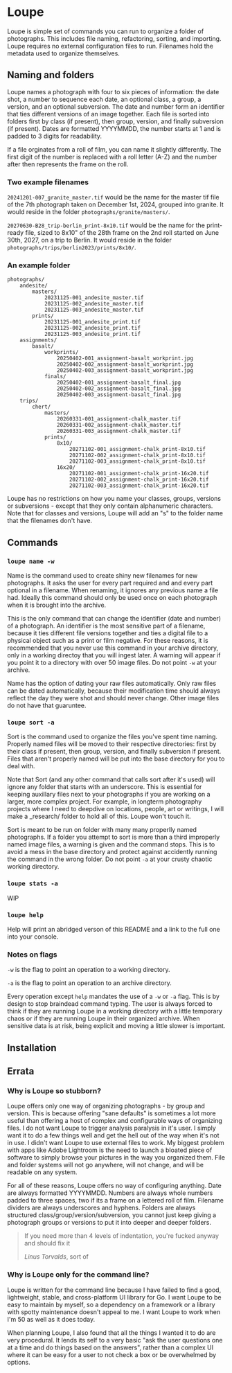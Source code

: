 # Loupe

Loupe is simple set of commands you can run to organize a folder of photographs. This includes file naming, refactoring, sorting, and importing. Loupe requires no external configuration files to run. Filenames hold the metadata used to organize themselves.

## Naming and folders

Loupe names a photograph with four to six pieces of information: the date shot, a number to sequence each date, an optional class, a group, a version, and an optional subversion. The date and number form an identifier that ties different versions of an image together. Each file is sorted into folders first by class (if present), then group, version, and finally subversion (if present). Dates are formatted YYYYMMDD, the number starts at 1 and is padded to 3 digits for readability.

If a file orginates from a roll of film, you can name it slightly differently. The first digit of the number is replaced with a roll letter (A-Z) and the number after then represents the frame on the roll.

### Two example filenames

`20241201-007_granite_master.tif` would be the name for the master tif file of the 7th photograph taken on December 1st, 2024, grouped into granite. It would reside in the folder `photographs/granite/masters/`.

`20270630-B28_trip-berlin_print-8x10.tif` would be the name for the print-ready file, sized to 8x10" of the 28th frame on the 2nd roll started on June 30th, 2027, on a trip to Berlin. It would reside in the folder `photographs/trips/berlin2023/prints/8x10/`.

### An example folder

```
photographs/
	andesite/
		masters/
			20231125-001_andesite_master.tif
			20231125-002_andesite_master.tif
			20231125-003_andesite_master.tif
		prints/
			20231125-001_andesite_print.tif
			20231125-002_andesite_print.tif
			20231125-003_andesite_print.tif
	assignments/
		basalt/
			workprints/
				20250402-001_assignment-basalt_workprint.jpg
				20250402-002_assignment-basalt_workprint.jpg
				20250402-003_assignment-basalt_workprint.jpg
			finals/
				20250402-001_assignment-basalt_final.jpg
				20250402-002_assignment-basalt_final.jpg
				20250402-003_assignment-basalt_final.jpg
	trips/
		chert/
			masters/
				20260331-001_assignment-chalk_master.tif
				20260331-002_assignment-chalk_master.tif
				20260331-003_assignment-chalk_master.tif
			prints/
				8x10/
					20271102-001_assignment-chalk_print-8x10.tif
					20271102-002_assignment-chalk_print-8x10.tif
					20271102-003_assignment-chalk_print-8x10.tif
				16x20/
					20271102-001_assignment-chalk_print-16x20.tif
					20271102-002_assignment-chalk_print-16x20.tif
					20271102-003_assignment-chalk_print-16x20.tif
```

Loupe has no restrictions on how you name your classes, groups, versions or subversions - except that they only contain alphanumeric characters. Note that for classes and versions, Loupe will add an "s" to the folder name that the filenames don't have.

## Commands

### `loupe name -w`

Name is the command used to create shiny new filenames for new photographs. It asks the user for every part required and and every part optional in a filename. When renaming, it ignores any previous name a file had. Ideally this command should only be used once on each photograph when it is brought into the archive.

This is the only command that can change the identifier (date and number) of a photograph. An identifier is the most sensitive part of a filename, because it ties different file versions together and ties a digital file to a physical object such as a print or film negative. For these reasons, it is recommended that you never use this command in your archive directory, only in a working directoy that you will ingest later. A warning will appear if you point it to a directory with over 50 image files. Do not point `-w` at your archive.

Name has the option of dating your raw files automatically. Only raw files can be dated automatically, because their modification time should always reflect the day they were shot and should never change. Other image files do not have that guaruntee.

### `loupe sort -a`

Sort is the command used to organize the files you've spent time naming. Properly named files will be moved to their respective directories: first by their class if present, then group, version, and finally subversion if present. Files that aren't properly named will be put into the base directory for you to deal with.

Note that Sort (and any other command that calls sort after it's used) will ignore any folder that starts with an underscore. This is essential for keeping auxillary files next to your photographs if you are working on a larger, more complex project. For example, in longterm photography projects where I need to deepdive on locations, people, art or writings, I will make a _research/ folder to hold all of this. Loupe won't touch it.

Sort is meant to be run on folder with many many properlly named photographs. If a folder you attempt to sort is more than a third improperly named image files, a warning is given and the command stops. This is to avoid a mess in the base directory and protect against accidently running the command in the wrong folder. Do not point `-a` at your crusty chaotic working directory.

### `loupe stats -a`

WIP

### `loupe help`

Help will print an abridged verson of this README and a link to the full one into your console.

### Notes on flags

`-w` is the flag to point an operation to a working directory.

`-a` is the flag to point an operation to an archive directory.

Every operation except `help` mandates the use of a `-w` or `-a` flag. This is by design to stop braindead command typing. The user is always forced to think if they are running Loupe in a working directory with a little temporary chaos or if they are running Loupe in their organized archive. When sensitive data is at risk, being explicit and moving a little slower is important. 

## Installation

## Errata

### Why is Loupe so stubborn?

Loupe offers only one way of organizing photographs - by group and version. This is because offering "sane defaults" is sometimes a lot more useful than offering a host of complex and configurable ways of organizing files. I do not want Loupe to trigger analysis paralysis in it's user. I simply want it to do a few things well and get the hell out of the way when it's not in use. I didn't want Loupe to use external files to work. My biggest problem with apps like Adobe Lightroom is the need to launch a bloated piece of software to simply browse your pictures in the way you organized them. File and folder systems will not go anywhere, will not change, and will be readable on any system.

For all of these reasons, Loupe offers no way of configuring anything. Date are always formatted YYYYMMDD. Numbers are always whole numbers padded to three spaces, two if its a frame on a lettered roll of film. Filename dividers are always underscores and hyphens. Folders are always structured class/group/version/subversion, you cannot just keep giving a photograph groups or versions to put it into deeper and deeper folders.

> If you need more than 4 levels of indentation, you're fucked anyway and should fix it
> 
>  	_Linus Torvalds_, sort of

### Why is Loupe only for the command line?

Loupe is written for the command line because I have failed to find a good, lightweight, stable, and cross-platform UI library for Go. I want Loupe to be easy to maintain by myself, so a dependency on a framework or a library with spotty maintenance doesn't appeal to me. I want Loupe to work when I'm 50 as well as it does today.

When planning Loupe, I also found that all the things I wanted it to do are very procedural. It lends its self to a very basic "ask the user questions one at a time and do things based on the answers", rather than a complex UI where it can be easy for a user to not check a box or be overwhelmed by options.



